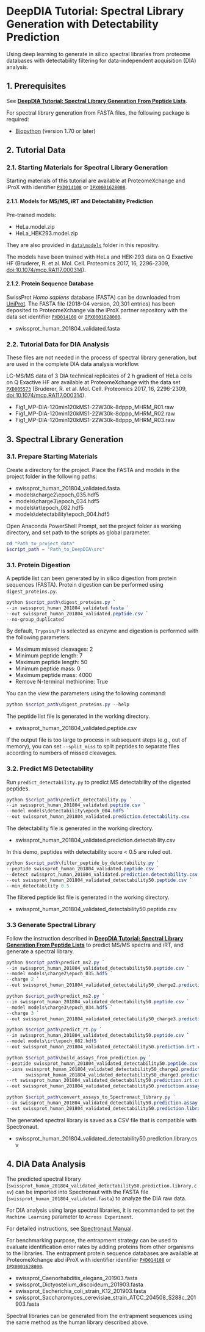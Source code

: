 # DeepDIA Tutorial: Spectral Library Generation with Detectability Prediction
Using deep learning to generate in silico spectral libraries from proteome databases with detectability filtering for data-independent acquisition (DIA) analysis. 

## 1. Prerequisites
See [**DeepDIA Tutorial: Spectral Library Generation From Peptide Lists**](predict_msms_irt.md).

For spectral library generation from FASTA files, the following package is required:
- [Biopython](https://biopython.org/) (version 1.70 or later)

## 2. Tutorial Data
### 2.1. Starting Materials for Spectral Library Generation
Starting materials of this tutorial are available at ProteomeXchange and iProX with identifier [`PXD014108`](http://proteomecentral.proteomexchange.org/cgi/GetDataset?ID=PXD014108) or [`IPX0001628000`](https://www.iprox.cn/page/project.html?id=IPX0001628000). 

#### 2.1.1. Models for MS/MS, iRT and Detectability Prediction
Pre-trained models: 
- HeLa.model.zip
- HeLa_HEK293.model.zip

They are also provided in [`data\models`](data/models) folder in this repositry.

The models have been trained with HeLa and HEK-293 data on Q Exactive HF (Bruderer, R. et al. Mol. Cell. Proteomics 2017, 16, 2296-2309, [doi:10.1074/mcp.RA117.000314](https://doi.org/10.1074/mcp.RA117.000314)).

#### 2.1.2. Protein Sequence Database
SwissProt *Homo sapiens* database (FASTA) can be downloaded from [UniProt](https://www.uniprot.org/). The FASTA file (2018-04 version, 20,301 entries)
has been deposited to ProteomeXchange via the iProX partner repository with the data set identifier [`PXD014108`](http://proteomecentral.proteomexchange.org/cgi/GetDataset?ID=PXD014108) or [`IPX0001628000`](https://www.iprox.cn/page/project.html?id=IPX0001628000). 
- swissprot_human_201804_validated.fasta


### 2.2. Tutorial Data for DIA Analysis
These files are not needed in the process of spectral library generation, but are used in the complete DIA data analysis workflow.

LC-MS/MS data of 3 DIA technical replicates of 2 h gradient of HeLa cells on Q Exactive HF are available at ProteomeXchange with the data set [`PXD005573`](http://proteomecentral.proteomexchange.org/GetDataset?ID=PXD005573) (Bruderer, R. et al. Mol. Cell. Proteomics 2017, 16, 2296-2309, [doi:10.1074/mcp.RA117.000314](https://doi.org/10.1074/mcp.RA117.000314)).
- Fig1_MP-DIA-120min120kMS1-22W30k-8dppp_MHRM_R01.raw
- Fig1_MP-DIA-120min120kMS1-22W30k-8dppp_MHRM_R02.raw
- Fig1_MP-DIA-120min120kMS1-22W30k-8dppp_MHRM_R03.raw


## 3. Spectral Library Generation
### 3.1. Prepare Starting Materials
Create a directory for the project. Place the FASTA and models in the project folder in the following paths:
- swissprot_human_201804_validated.fasta
- models\charge2\epoch_035.hdf5
- models\charge3\epoch_034.hdf5
- models\irt\epoch_082.hdf5
- models\detectability\epoch_004.hdf5

Open Anaconda PowerShell Prompt, set the project folder as working directory, and set path to the scripts as global parameter.
``` powershell
cd "Path_to_project_data"
$script_path = "Path_to_DeepDIA\src"
```

### 3.1. Protein Digestion
A peptide list can been generated by in silico digestion from protein sequences (FASTA). Protein digestion can be performed using `digest_proteins.py`.

``` powershell
python $script_path\digest_proteins.py `
--in swissprot_human_201804_validated.fasta `
--out swissprot_human_201804_validated.peptide.csv `
--no-group_duplicated
```

By default, `Trypsin/P` is selected as enzyme and digestion is performed with the following parameters:
- Maximum missed cleavages: 2
- Minimum peptide length: 7
- Maximum peptide length: 50
- Minimum peptide mass: 0
- Maximum peptide mass: 4000
- Remove N-terminal methionine: True

You can the view the parameters using the following command:
``` powershell
python $script_path\digest_proteins.py --help
```

The peptide list file is generated in the working directory.
- swissprot_human_201804_validated.peptide.csv

If the output file is too large to process in subsequent steps (e.g., out of memory), you can set `--split_miss` to split peptides to separate files according to numbers of missed cleavages.

### 3.2. Predict MS Detectability
Run `predict_detectability.py` to predict MS detectability of the digested peptides.
``` powershell
python $script_path\predict_detectability.py `
--in swissprot_human_201804_validated.peptide.csv `
--model models\detectability\epoch_004.hdf5 `
--out swissprot_human_201804_validated.prediction.detectability.csv
```

The detectability file is generated in the working directory.
- swissprot_human_201804_validated.prediction.detectability.csv

In this demo, peptides with detectability score < 0.5 are ruled out.

``` powershell
python $script_path\filter_peptide_by_detectability.py `
--peptide swissprot_human_201804_validated.peptide.csv `
--detect swissprot_human_201804_validated.prediction.detectability.csv `
--out swissprot_human_201804_validated_detectability50.peptide.csv `
--min_detectability 0.5
```

The filtered peptide list file is generated in the working directory.
- swissprot_human_201804_validated_detectability50.peptide.csv

### 3.3 Generate Spectral Library
Follow the instruction described in [**DeepDIA Tutorial: Spectral Library Generation From Peptide Lists**](predict_msms_irt.md) to predict MS/MS spectra and iRT, and generate a spectral library.

``` powershell
python $script_path\predict_ms2.py `
--in swissprot_human_201804_validated_detectability50.peptide.csv `
--model models\charge2\epoch_035.hdf5 `
--charge 2 `
--out swissprot_human_201804_validated_detectability50_charge2.prediction.ions.json

python $script_path\predict_ms2.py `
--in swissprot_human_201804_validated_detectability50.peptide.csv `
--model models\charge3\epoch_034.hdf5 `
--charge 3 `
--out swissprot_human_201804_validated_detectability50_charge3.prediction.ions.json

python $script_path\predict_rt.py `
--in swissprot_human_201804_validated_detectability50.peptide.csv `
--model models\irt\epoch_082.hdf5 `
--out swissprot_human_201804_validated_detectability50.prediction.irt.csv

python $script_path\build_assays_from_prediction.py `
--peptide swissprot_human_201804_validated_detectability50.peptide.csv `
--ions swissprot_human_201804_validated_detectability50_charge2.prediction.ions.json `
       swissprot_human_201804_validated_detectability50_charge3.prediction.ions.json `
--rt swissprot_human_201804_validated_detectability50.prediction.irt.csv `
--out swissprot_human_201804_validated_detectability50.prediction.assay.pickle

python $script_path\convert_assays_to_Spectronaut_library.py `
--in swissprot_human_201804_validated_detectability50.prediction.assay.pickle `
--out swissprot_human_201804_validated_detectability50.prediction.library.csv
```

The generated spectral library is saved as a CSV file that is compatible with Spectronaut.
- swissprot_human_201804_validated_detectability50.prediction.library.csv


## 4. DIA Data Analysis
The predicted spectral library (`swissprot_human_201804_validated_detectability50.prediction.library.csv`) can be imported into Spectronaut with the FASTA file (`swissprot_human_201804_validated.fasta`) to analyze the DIA raw data.

For DIA analysis using large spectral libraries, it is recommanded to set the `Machine Learning` parameter to `Across Experiment`.

For detailed instructions, see [Spectronaut Manual](https://biognosys.com/resources/spectronaut-manual
).

For benchmarking purpose, the entrapment strategy can be used to evaluate identification error rates by adding proteins from other organisms to the libraries. The entrapment protein sequence databases are available at ProteomeXchange abd iProX with identifier identifier [`PXD014108`](http://proteomecentral.proteomexchange.org/cgi/GetDataset?ID=PXD014108) or [`IPX0001628000`](https://www.iprox.cn/page/project.html?id=IPX0001628000). 
- swissprot_Caenorhabditis_elegans_201903.fasta
- swissprot_Dictyostelium_discoideum_201903.fasta
- swissprot_Escherichia_coli_strain_K12_201903.fasta
- swissprot_Saccharomyces_cerevisiae_strain_ATCC_204508_S288c_201903.fasta

Spectral libraries can be generated from the entrapment sequences using the same method as the human library described above.
